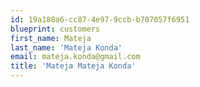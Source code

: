 ```yaml
---
id: 19a180a6-cc87-4e97-9ccb-b707057f6951
blueprint: customers
first_name: Mateja
last_name: 'Mateja Konda'
email: mateja.konda@gmail.com
title: 'Mateja Mateja Konda'
---
```

